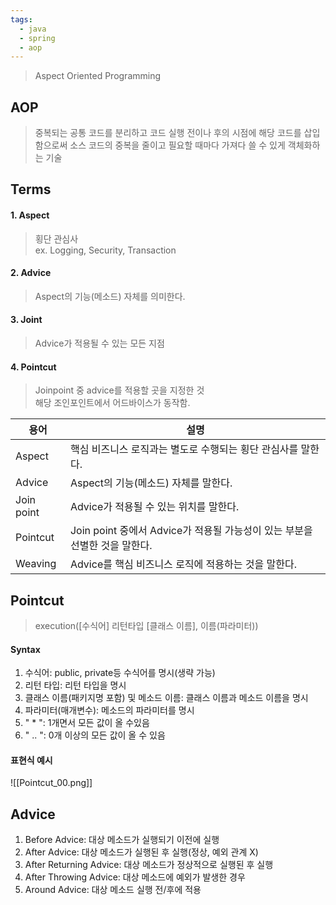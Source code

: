 ```yaml
---
tags:
  - java
  - spring
  - aop
---
```

> Aspect Oriented Programming

## AOP
> 중복되는 공통 코드를 분리하고 코드 실행 전이나 후의 시점에 해당 코드를 삽입함으로써 소스 코드의 중복을 줄이고 필요할 때마다 가져다 쓸 수 있게 객체화하는 기술

## Terms
#### 1. Aspect
> 횡단 관심사 <br/>
> ex. Logging, Security, Transaction

#### 2. Advice
> Aspect의 기능(메소드) 자체를 의미한다.

#### 3. Joint
> Advice가 적용될 수 있는 모든 지점

#### 4. Pointcut
> Joinpoint 중 advice를 적용할 곳을 지정한 것 <br/>
> 해당 조인포인트에서 어드바이스가 동작함.



| 용어         | 설명                                                 |
| ---------- | -------------------------------------------------- |
| Aspect     | 핵심 비즈니스 로직과는 별도로 수행되는 횡단 관심사를 말한다.                 |
| Advice     | Aspect의 기능(메소드) 자체를 말한다.                           |
| Join point | Advice가 적용될 수 있는 위치를 말한다.                          |
| Pointcut   | Join point 중에서 Advice가 적용될 가능성이 있는 부분을 선별한 것을 말한다. |
| Weaving    | Advice를 핵심 비즈니스 로직에 적용하는 것을 말한다.                   |

## Pointcut
>  execution(\[수식어] 리턴타입 \[클래스 이름], 이름(파라미터)) 

#### Syntax
1. 수식어: public, private등 수식어를 명시(생략 가능)  
2. 리턴 타입: 리턴 타입을 명시  
3. 클래스 이름(패키지명 포함) 및 메소드 이름: 클래스 이름과 메소드 이름을 명시  
4. 파라미터(매개변수): 메소드의 파라미터를 명시  
5. " * ": 1개면서 모든 값이 올 수있음  
6. " .. ": 0개 이상의 모든 값이 올 수 있음
#### 표현식 예시
![[Pointcut_00.png]]

## Advice
1. Before Advice: 대상 메소드가 실행되기 이전에 실행
2. After Advice: 대상 메소드가 실행된 후 실행(정상, 예외 관계 X)
3. After Returning Advice: 대상 메소드가 정상적으로 실행된 후 실행
4. After Throwing Advice: 대상 메소드에 예외가 발생한 경우
5. Around Advice: 대상 메소드 실행 전/후에 적용
